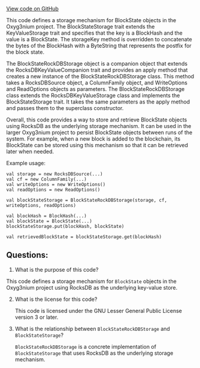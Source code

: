 [View code on GitHub](https://github.com/oxyg3nium/oxyg3nium/flow/src/main/scala/org/oxyg3nium/flow/io/BlockStateStorage.scala)

This code defines a storage mechanism for BlockState objects in the Oxyg3nium project. The BlockStateStorage trait extends the KeyValueStorage trait and specifies that the key is a BlockHash and the value is a BlockState. The storageKey method is overridden to concatenate the bytes of the BlockHash with a ByteString that represents the postfix for the block state. 

The BlockStateRockDBStorage object is a companion object that extends the RocksDBKeyValueCompanion trait and provides an apply method that creates a new instance of the BlockStateRockDBStorage class. This method takes a RocksDBSource object, a ColumnFamily object, and WriteOptions and ReadOptions objects as parameters. The BlockStateRockDBStorage class extends the RocksDBKeyValueStorage class and implements the BlockStateStorage trait. It takes the same parameters as the apply method and passes them to the superclass constructor.

Overall, this code provides a way to store and retrieve BlockState objects using RocksDB as the underlying storage mechanism. It can be used in the larger Oxyg3nium project to persist BlockState objects between runs of the system. For example, when a new block is added to the blockchain, its BlockState can be stored using this mechanism so that it can be retrieved later when needed. 

Example usage:

```
val storage = new RocksDBSource(...)
val cf = new ColumnFamily(...)
val writeOptions = new WriteOptions()
val readOptions = new ReadOptions()

val blockStateStorage = BlockStateRockDBStorage(storage, cf, writeOptions, readOptions)

val blockHash = BlockHash(...)
val blockState = BlockState(...)
blockStateStorage.put(blockHash, blockState)

val retrievedBlockState = blockStateStorage.get(blockHash)
```
## Questions: 
 1. What is the purpose of this code?
   
   This code defines a storage mechanism for `BlockState` objects in the Oxyg3nium project using RocksDB as the underlying key-value store.

2. What is the license for this code?
   
   This code is licensed under the GNU Lesser General Public License version 3 or later.

3. What is the relationship between `BlockStateRockDBStorage` and `BlockStateStorage`?
   
   `BlockStateRockDBStorage` is a concrete implementation of `BlockStateStorage` that uses RocksDB as the underlying storage mechanism.